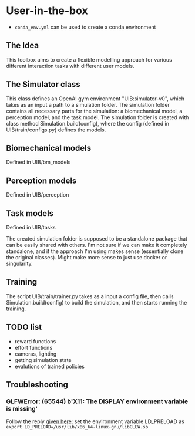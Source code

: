 # User-in-the-box

- `conda_env.yml` can be used to create a conda environment


## The Idea

This toolbox aims to create a flexible modelling approach for various different interaction tasks with different user models. 

## The Simulator class

This class defines an OpenAI gym environment "UIB:simulator-v0", which takes as an input a path to a simulation folder. The simulation folder contains all necessary parts for the simulation: a biomechanical model, a perception model, and the task model. The simulation folder is created with class method Simulation.build(config), where the config (defined in UIB/train/configs.py) defines the models.

## Biomechanical models

Defined in UIB/bm_models

## Perception models

Defined in UIB/perception

## Task models

Defined in UIB/tasks

The created simulation folder is supposed to be a standalone package that can be easily shared with others. I'm not sure if we can make it completely standalone, and if the approach I'm using makes sense (essentially clone the original classes). Might make more sense to just use docker or singularity.

## Training

The script UIB/train/trainer.py takes as a input a config file, then calls Simulation.build(config) to build the simulation, and then starts running the training. 

## TODO list
- reward functions
- effort functions
- cameras, lighting
- getting simulation state
- evalutions of trained policies


## Troubleshooting

### GLFWError: (65544) b'X11: The DISPLAY environment variable is missing'

Follow the reply [given here](https://github.com/openai/mujoco-py/issues/172#issuecomment-680701806): set the environment variable LD_PRELOAD as `export LD_PRELOAD=/usr/lib/x86_64-linux-gnu/libGLEW.so` 